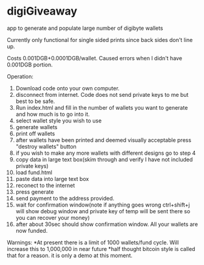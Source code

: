 # digiGiveaway
app to generate and populate large number of digibyte wallets

Currently only functional for single sided prints since back sides don't line up.

Costs 0.001DGB+0.0001DGB/wallet.  Caused errors when I didn't have 0.001DGB portion.

Operation:
1) Download code onto your own computer.
2) disconnect from internet.  Code does not send private keys to me but best to be safe.
3) Run index.html and fill in the number of wallets you want to generate and how much is to go into it.
4) select wallet style you wish to use
5) generate wallets
6) print off wallets
7) after wallets have been printed and deemed visually acceptable press "destroy wallets" button
8) if you wish to make any more wallets with different designs go to step 4
9) copy data in large text box(skim through and verify I have not included private keys)
10) load fund.html
11) paste data into large text box
12) reconect to the internet
13) press generate
14) send payment to the address provided.
15) wait for confirmation window(note if anything goes wrong ctrl+shift+j will show debug window and private key of temp will be sent there so you can recover your money)
16) after about 30sec should show confirmation window.  All your wallets are now funded.


Warnings:
*At present there is a limit of 1000 wallets/fund cycle.  Will increase this to 1,000,000 in near future
*half thought bitcoin style is called that for a reason.  it is only a demo at this moment.
